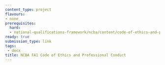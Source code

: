 ```yaml
---
content_type: project
flavours:
- none
prerequisites:
  hard:
  - national-qualifications-framework/ncba/content/code-of-ethics-and-professional-conduct
ready: true
submission_type: link
tags: 
 - docx
title: NCBA FA1 Code of Ethics and Professional Conduct
---
```

